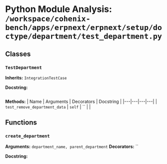 # Python Module Analysis: `/workspace/cohenix-bench/apps/erpnext/erpnext/setup/doctype/department/test_department.py`

## Classes

### `TestDepartment`
**Inherits:** `IntegrationTestCase`


**Docstring:**
```

```

**Methods:**
| Name | Arguments | Decorators | Docstring |
|---|---|---|---|
| `test_remove_department_data` | `self` | `` |  |





## Functions

### `create_department`
**Arguments:** `department_name, parent_department`
**Decorators:** ``

**Docstring:**
```

```

